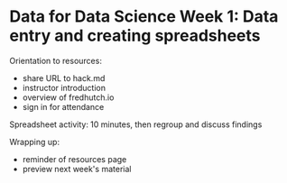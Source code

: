 # Data for Data Science Week 1: Data entry and creating spreadsheets

Orientation to resources:
- share URL to hack.md
- instructor introduction
- overview of fredhutch.io
- sign in for attendance

Spreadsheet activity: 10 minutes, then regroup and discuss findings

Wrapping up:
- reminder of resources page
- preview next week's material

